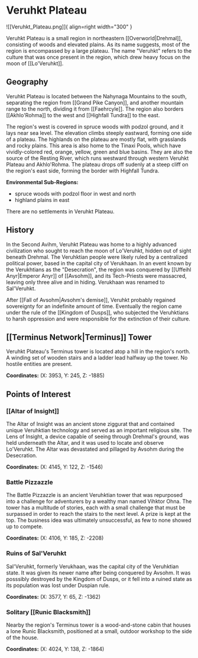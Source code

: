 # Veruhkt Plateau

![[Veruhkt_Plateau.png]]{ align=right width="300" }

Veruhkt Plateau is a small region in northeastern [[Overworld|Drehmal]], consisting of woods and elevated plains. As its name suggests, most of the region is encompassed by a large plateau. The name "Veruhkt" refers to the culture that was once present in the region, which drew heavy focus on the moon of [[Lo'Veruhkt]].

## Geography

Veruhkt Plateau is located between the Nahynaga Mountains to the south, separating the region from [[Grand Pike Canyon]], and another mountain range to the north, dividing it from [[Faehrcyle]]. The region also borders [[Akhlo'Rohma]] to the west and [[Highfall Tundra]] to the east.

The region's west is covered in spruce woods with podzol ground, and it lays near sea level. The elevation climbs steeply eastward, forming one side of a plateau. The highlands on the plateau are mostly flat, with grasslands and rocky plains. This area is also home to the Tinaxi Pools, which have vividly-colored red, orange, yellow, green and blue basins. They are also the source of the Resting River, which runs westward through western Veruhkt Plateau and Akhlo'Rohma. The plateau drops off sudenly at a steep cliff on the region's east side, forming the border with Highfall Tundra.

**Environmental Sub-Regions:**
- spruce woods with podzol floor in west and north
- highland plains in east

There are no settlements in Veruhkt Plateau.

## History

In the Second Avihm, Veruhkt Plateau was home to a highly advanced civilization who sought to reach the moon of Lo'Veruhkt, hidden out of sight beneath Drehmal. The Veruhktian people were likely ruled by a centralized political power, based in the capital city of Verukhaan. In an event known by the Verukhtians as the "Desecration", the region was conquered by [[Uffeihl Anyr|Emperor Anyr]] of [[Avsohm]], and its Tech-Priests were massacred, leaving only three alive and in hiding. Verukhaan was renamed to Sal'Veruhkt. 

After [[Fall of Avsohm|Avsohm's demise]], Veruhkt probably regained sovereignty for an indefinite amount of time. Eventually the region came under the rule of the [[Kingdom of Dusps]], who subjected the Veruhktians to harsh oppression and were responsible for the extinction of their culture. 

## [[Terminus Network|Terminus]] Tower

Veruhkt Plateau's Terminus tower is located atop a hill in the region's north. A winding set of wooden stairs and a ladder lead halfway up the tower. No hostile entities are present.

**Coordinates:** (X: 3953, Y: 245, Z: -1885)

## Points of Interest

### [[Altar of Insight]]

The Altar of Insight was an ancient stone ziggurat that and contained unique Veruhktian technology and served as an important religious site. The Lens of Insight, a device capable of seeing through Drehmal's ground, was held underneath the Altar, and it was used to locate and observe Lo'Veruhkt. The Altar was devastated and pillaged by Avsohm during the Desecration.

**Coordinates:** (X: 4145, Y: 122, Z: -1546)

### Battle Pizzazzle

The Battle Pizzazzle is an ancient Veruhktian tower that was repurposed into a challenge for adventurers by a wealthy man named Vihktor Ohna. The tower has a multitude of stories, each with a small challenge that must be surpassed in order to reach the stairs to the next level. A prize is kept at the top. The business idea was ultimately unsuccessful, as few to none showed up to compete.

**Coordinates:** (X: 4106, Y: 185, Z: -2208)

### Ruins of Sal'Veruhkt

Sal'Veruhkt, formerly Verukhaan, was the capital city of the Veruhktian state. It was given its newer name after being conquered by Avsohm. It was posssibly destroyed by the Kingdom of Dusps, or it fell into a ruined state as its population was lost under Duspian rule.

**Coordinates:** (X: 3577, Y: 65, Z: -1362)

### Solitary [[Runic Blacksmith]]

Nearby the region's Terminus tower is a wood-and-stone cabin that houses a lone Runic Blacksmith, positioned at a small, outdoor workshop to the side of the house.

**Coordinates:** (X: 4024, Y: 138, Z: -1864)

